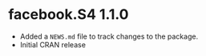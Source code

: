 # facebook.S4 1.1.0

* Added a `NEWS.md` file to track changes to the package.
* Initial CRAN release




